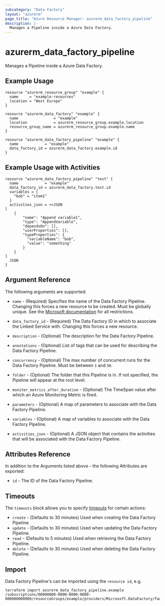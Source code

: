 ```yaml
---
subcategory: "Data Factory"
layout: "azurerm"
page_title: "Azure Resource Manager: azurerm_data_factory_pipeline"
description: |-
  Manages a Pipeline inside a Azure Data Factory.
---
```


# azurerm_data_factory_pipeline

Manages a Pipeline inside a Azure Data Factory.

## Example Usage

```hcl
resource "azurerm_resource_group" "example" {
  name     = "example-resources"
  location = "West Europe"
}

resource "azurerm_data_factory" "example" {
  name                = "example"
  location            = azurerm_resource_group.example.location
  resource_group_name = azurerm_resource_group.example.name
}

resource "azurerm_data_factory_pipeline" "example" {
  name            = "example"
  data_factory_id = azurerm_data_factory.example.id
}
```

## Example Usage with Activities

```hcl
resource "azurerm_data_factory_pipeline" "test" {
  name            = "example"
  data_factory_id = azurerm_data_factory.test.id
  variables = {
    "bob" = "item1"
  }
  activities_json = <<JSON
[
    {
        "name": "Append variable1",
        "type": "AppendVariable",
        "dependsOn": [],
        "userProperties": [],
        "typeProperties": {
          "variableName": "bob",
          "value": "something"
        }
    }
]
  JSON
}
```

## Argument Reference

The following arguments are supported:

* `name` - (Required) Specifies the name of the Data Factory Pipeline. Changing this forces a new resource to be created. Must be globally unique. See the [Microsoft documentation](https://docs.microsoft.com/azure/data-factory/naming-rules) for all restrictions.

* `data_factory_id` - (Required) The Data Factory ID in which to associate the Linked Service with. Changing this forces a new resource.

* `description` - (Optional) The description for the Data Factory Pipeline.

* `annotations` - (Optional) List of tags that can be used for describing the Data Factory Pipeline.

* `concurrency` - (Optional) The max number of concurrent runs for the Data Factory Pipeline. Must be between `1` and `50`.

* `folder` - (Optional) The folder that this Pipeline is in. If not specified, the Pipeline will appear at the root level.

* `moniter_metrics_after_duration` - (Optional) The TimeSpan value after which an Azure Monitoring Metric is fired.

* `parameters` - (Optional) A map of parameters to associate with the Data Factory Pipeline.

* `variables` - (Optional) A map of variables to associate with the Data Factory Pipeline.

* `activities_json` - (Optional) A JSON object that contains the activities that will be associated with the Data Factory Pipeline.

## Attributes Reference

In addition to the Arguments listed above - the following Attributes are exported:

* `id` - The ID of the Data Factory Pipeline.

## Timeouts

The `timeouts` block allows you to specify [timeouts](https://www.terraform.io/language/resources/syntax#operation-timeouts) for certain actions:

* `create` - (Defaults to 30 minutes) Used when creating the Data Factory Pipeline.
* `update` - (Defaults to 30 minutes) Used when updating the Data Factory Pipeline.
* `read` - (Defaults to 5 minutes) Used when retrieving the Data Factory Pipeline.
* `delete` - (Defaults to 30 minutes) Used when deleting the Data Factory Pipeline.

## Import

Data Factory Pipeline's can be imported using the `resource id`, e.g.

```shell
terraform import azurerm_data_factory_pipeline.example /subscriptions/00000000-0000-0000-0000-000000000000/resourceGroups/example/providers/Microsoft.DataFactory/factories/example/pipelines/example
```
